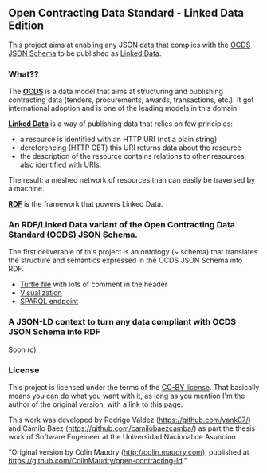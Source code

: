 ## Open Contracting Data Standard - Linked Data Edition

This project aims at enabling any JSON data that complies with the [OCDS JSON Schema](http://standard.open-contracting.org/latest/en/schema/) to be published as [Linked Data](https://www.w3.org/standards/semanticweb/data).

### What??

The **[OCDS](http://standard.open-contracting.org/latest/en/)** is a data model that aims at structuring and publishing contracting data (tenders, procurements, awards, transactions, etc.). It got international adoption and is one of the leading models in this domain.

**[Linked Data](https://www.w3.org/standards/semanticweb/data)** is a way of publishing data that relies on few principles:

- a resource is identified with an HTTP URI (not a plain string)
- dereferencing (HTTP GET) this URI returns data about the resource
- the description of the resource contains relations to other resources, also identified with URIs.

The result: a meshed network of resources than can easily be traversed by a machine.

**[RDF](https://www.w3.org/TR/2014/NOTE-rdf11-primer-20140225/#section-Introduction)** is the framework that powers Linked Data.

### An RDF/Linked Data variant of the Open Contracting Data Standard (OCDS) JSON Schema.

The first deliverable of this project is an ontology (~ schema) that translates the structure and semantics expressed in the OCDS JSON Schema into RDF.

- [Turtle file](https://github.com/ColinMaudry/open-contracting-ld/blob/master/ocds.ttl) with lots of comment in the header
- [Visualization](http://vowl.visualdataweb.org/webvowl/index.html#iri=https://raw.githubusercontent.com/ColinMaudry/open-contracting-ld/master/ocds.ttl)
- [SPARQL endpoint](http://dydra.com/colin-maudry/ocds/sparql)

### A JSON-LD context to turn any data compliant with OCDS JSON Schema into RDF

Soon (c)

### License

This project is licensed under the terms of the [CC-BY license](https://creativecommons.org/licenses/by/2.0/). That basically means you can do what you want with it, as long as you mention I'm the author of the original version, with a link to this page.

This work was developed by Rodrigo Valdez (https://github.com/yank07/) and Camilo Baez (https://github.com/camilobaezcamba/) as part the thesis work of Software Engeineer at the Universidad Nacional de Asuncion

"Original version by Colin Maudry (http://colin.maudry.com), published at https://github.com/ColinMaudry/open-contracting-ld."


